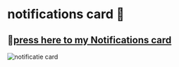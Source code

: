 # notifications card 📓

## 📓[press here to my Notifications card](https://github.com/jrspowers/Homeassistant-config/blob/master/dashboards/dashboard1/notifications_card/notifications_card.yaml)

![notificatie card](https://user-images.githubusercontent.com/60328474/117547309-3ee3cc80-b02f-11eb-8998-799793d1b3bd.png)
